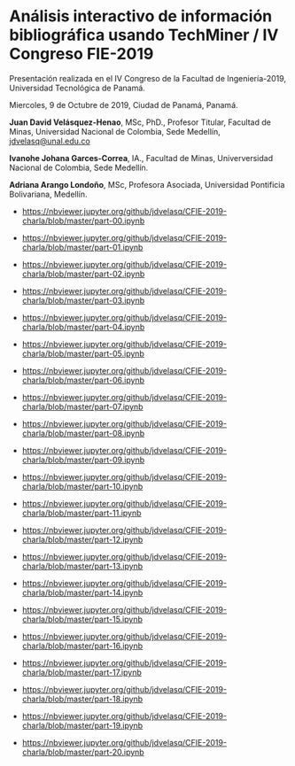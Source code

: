 # Análisis interactivo de información bibliográfica usando TechMiner / IV Congreso FIE-2019


Presentación realizada en el IV Congreso de la Facultad de Ingeniería-2019, Universidad Tecnológica de Panamá.

Miercoles, 9 de Octubre de 2019, Ciudad de Panamá, Panamá.

**Juan David Velásquez-Henao**, MSc, PhD., Profesor Titular, Facultad de Minas, Universidad Nacional de Colombia, Sede Medellín, jdvelasq@unal.edu.co

**Ivanohe Johana Garces-Correa**, IA., Facultad de Minas, Univerversidad Nacional de Colombia, Sede Medellín.

**Adriana Arango Londoño**, MSc, Profesora Asociada, Universidad Pontificia Bolivariana, Medellín.


* https://nbviewer.jupyter.org/github/jdvelasq/CFIE-2019-charla/blob/master/part-00.ipynb

* https://nbviewer.jupyter.org/github/jdvelasq/CFIE-2019-charla/blob/master/part-01.ipynb

* https://nbviewer.jupyter.org/github/jdvelasq/CFIE-2019-charla/blob/master/part-02.ipynb

* https://nbviewer.jupyter.org/github/jdvelasq/CFIE-2019-charla/blob/master/part-03.ipynb

* https://nbviewer.jupyter.org/github/jdvelasq/CFIE-2019-charla/blob/master/part-04.ipynb

* https://nbviewer.jupyter.org/github/jdvelasq/CFIE-2019-charla/blob/master/part-05.ipynb

* https://nbviewer.jupyter.org/github/jdvelasq/CFIE-2019-charla/blob/master/part-06.ipynb

* https://nbviewer.jupyter.org/github/jdvelasq/CFIE-2019-charla/blob/master/part-07.ipynb

* https://nbviewer.jupyter.org/github/jdvelasq/CFIE-2019-charla/blob/master/part-08.ipynb

* https://nbviewer.jupyter.org/github/jdvelasq/CFIE-2019-charla/blob/master/part-09.ipynb

* https://nbviewer.jupyter.org/github/jdvelasq/CFIE-2019-charla/blob/master/part-10.ipynb

* https://nbviewer.jupyter.org/github/jdvelasq/CFIE-2019-charla/blob/master/part-11.ipynb

* https://nbviewer.jupyter.org/github/jdvelasq/CFIE-2019-charla/blob/master/part-12.ipynb

* https://nbviewer.jupyter.org/github/jdvelasq/CFIE-2019-charla/blob/master/part-13.ipynb

* https://nbviewer.jupyter.org/github/jdvelasq/CFIE-2019-charla/blob/master/part-14.ipynb

* https://nbviewer.jupyter.org/github/jdvelasq/CFIE-2019-charla/blob/master/part-15.ipynb

* https://nbviewer.jupyter.org/github/jdvelasq/CFIE-2019-charla/blob/master/part-16.ipynb

* https://nbviewer.jupyter.org/github/jdvelasq/CFIE-2019-charla/blob/master/part-17.ipynb

* https://nbviewer.jupyter.org/github/jdvelasq/CFIE-2019-charla/blob/master/part-18.ipynb

* https://nbviewer.jupyter.org/github/jdvelasq/CFIE-2019-charla/blob/master/part-19.ipynb

* https://nbviewer.jupyter.org/github/jdvelasq/CFIE-2019-charla/blob/master/part-20.ipynb
